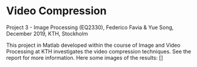 # Video Compression

Project 3 - Image Processing (EQ2330), Federico Favia & Yue Song, December 2019, KTH, Stockholm

This project in Matlab developed within the course of Image and Video Processing at KTH investigates the video compression techniques. See the report for more information. Here some images of the results:
[]
